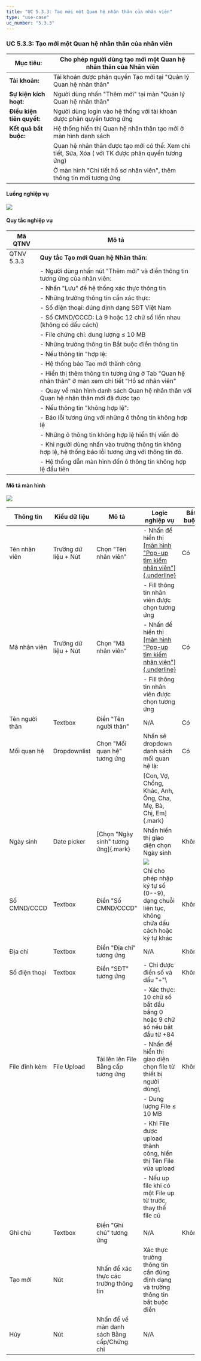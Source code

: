 ```yaml
---
title: "UC 5.3.3: Tạo mới một Quan hệ nhân thân của nhân viên"
type: "use-case"
uc_number: "5.3.3"
---
```


### UC 5.3.3: Tạo mới một Quan hệ nhân thân của nhân viên

| **Mục tiêu:** | Cho phép người dùng tạo mới một Quan hệ nhân thân của Nhân viên |
| --- | --- |
| **Tài khoản:** | Tài khoản được phân quyền Tạo mới tại "Quản lý Quan hệ nhân thân" |
| **Sự kiện kích hoạt:** | Người dùng nhấn "Thêm mới" tại màn "Quản lý Quan hệ nhân thân" |
| **Điều kiện tiên quyết:** | Người dùng login vào hệ thống với tài khoản được phân quyền tương ứng |
| **Kết quả bắt buộc:** | Hệ thống hiển thị Quan hệ nhân thân tạo mới ở màn hình danh sách |
|  | Quan hệ nhân thân được tạo mới có thể: Xem chi tiết, Sửa, Xóa ( với TK được phân quyền tương ứng) |
|  | Ở màn hình "Chi tiết hồ sơ nhân viên", thêm thông tin mới tương ứng |

#### Luồng nghiệp vụ

![](media/image104.png)

#### Quy tắc nghiệp vụ

| **Mã QTNV** | **Mô tả** |
| --- | --- |
| QTNV 5.3.3 | **Quy tắc Tạo mới Quan hệ Nhân thân:** |
|  | - Người dùng nhấn nút "Thêm mới" và điền thông tin tương ứng của nhân viên: |
|  | - Nhấn "Lưu" để hệ thống xác thực thông tin |
|  | - Những trường thông tin cần xác thực: |
|  | - Số điện thoại: đúng định dạng SĐT Việt Nam |
|  | - Số CMND/CCCD: Là 9 hoặc 12 chữ số liền nhau (không có dấu cách) |
|  | - File chứng chỉ: dung lượng ≤ 10 MB |
|  | - Những trường thông tin Bắt buộc điền thông tin |
|  | - Nếu thông tin "hợp lệ: |
|  | - Hệ thống báo Tạo mới thành công |
|  | - Hiển thị thêm thông tin tương ứng ở Tab "Quan hệ nhân thân" ở màn xem chi tiết "Hồ sơ nhân viên" |
|  | - Quay về màn hình danh sách Quan hệ nhân thân với Quan hệ nhân thân mới đã được tạo |
|  | - Nếu thông tin "không hợp lệ": |
|  | - Báo lỗi tương ứng với những ô thông tin không hợp lệ |
|  | - Những ô thông tin không hợp lệ hiển thị viền đỏ |
|  | - Khi người dùng nhấn vào trường thông tin không hợp lệ, hệ thống báo lỗi tương ứng với thông tin đó. |
|  | - Hệ thống dẫn màn hình đến ô thông tin không hợp lệ đầu tiên |

#### Mô tả màn hình 

![](media/image78.png)

| **Thông tin** | **Kiểu dữ liệu** | **Mô tả** | **Logic nghiệp vụ** | **Bắt buộc** |
| --- | --- | --- | --- | --- |
| Tên nhân viên | Trường dữ liệu + Nút | Chọn "Tên nhân viên" | \- Nhấn để hiển thị [[màn hình "Pop-up tìm kiếm nhân viên"]{.underline}](#sos-màn-hình-pop-up-tìm-kiếm-nhân-viên-nhapsing-sẽ-có-update) | Có |
|  |  |  | \- Fill thông tin nhân viên được chọn tương ứng |  |
| Mã nhân viên | Trường dữ liệu + Nút | Chọn "Mã nhân viên" | \- Nhấn để hiển thị [[màn hình "Pop-up tìm kiếm nhân viên"]{.underline}](#sos-màn-hình-pop-up-tìm-kiếm-nhân-viên-nhapsing-sẽ-có-update) | Có |
|  |  |  | \- Fill thông tin nhân viên được chọn tương ứng |  |
| Tên người thân | Textbox | Điền "Tên người thân" | N/A | Có |
| Mối quan hệ | Dropdownlist | Chọn "Mối quan hệ" tương ứng | Nhấn sẽ dropdown danh sách mối quan hệ là: | Có |
|  |  |  | [Con, Vợ, Chồng, Khác, Anh, Ông, Cha, Mẹ, Bà, Chị, Em]{.mark} |  |
| Ngày sinh | Date picker | [Chọn "Ngày sinh" tương ứng]{.mark} | Nhấn hiển thị giao diện chọn Ngày sinh | Không |
|  |  |  | ![](media/image74.png) |  |
| Số CMND/CCCD | Textbox | Điền "Số CMND/CCCD" | Chỉ cho phép nhập ký tự số (0--9), dạng chuỗi liên tục, không chứa dấu cách hoặc ký tự khác | Không |
| Địa chỉ | Textbox | Điền "Địa chỉ" tương ứng | N/A | Không |
| Số điện thoại | Textbox | Điền "SĐT" tương ứng | \- Chỉ được điền số và dấu "+"\ | Không |
|  |  |  | - Xác thực: 10 chữ số bắt đầu bằng 0 hoặc 9 chữ số nếu bắt đầu từ +84 |  |
| File đính kèm | File Upload | Tải lên lên File Bằng cấp tương ứng | \- Nhấn để hiển thị giao diện chọn file từ thiết bị người dùng\ | Không |
|  |  |  | - Dung lượng File ≤ 10 MB |  |
|  |  |  | \- Khi File được upload thành công, hiển thị Tên File vừa upload |  |
|  |  |  | \- Nếu up file khi có một File up từ trước, thay thế file cũ |  |
| Ghi chú | Textbox | Điền "Ghi chú" tương ứng | N/A | Không |
| Tạo mới | Nút | Nhấn để xác thực các trường thông tin | Xác thực trường thông tin cần đúng định dạng và trường thông tin bắt buộc điền |  |
| Hủy | Nút | Nhấn để về màn danh sách Bằng cấp/Chứng chỉ | N/A |  |
